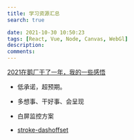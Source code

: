 ```yaml
---
title: 学习资源汇总
search: true

date: 2021-10-30 10:50:23
tags: [React, Vue, Node, Canvas, WebGl]
description:
comments:
---
```


[2021在鹅厂干了一年，我的一些感悟](https://mdnice.com/writing/ea7204892e734d948a451d76f61f7183)
- 低承诺，超预期。
- 多想事、干好事、会呈现

- 白屏监控方案
- [stroke-dashoffset](https://developer.mozilla.org/zh-CN/docs/Web/SVG/Attribute/stroke-dashoffset)